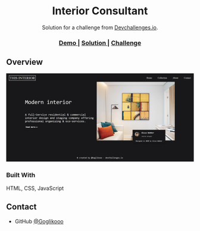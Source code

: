 <h1 align="center">Interior Consultant</h1>

<div align="center">
   Solution for a challenge from  <a href="http://devchallenges.io" target="_blank">Devchallenges.io</a>.
</div>

<div align="center">
  <h3>
    <a href="https://rawcdn.githack.com/Goglikooo/Interior-Consultant/7a46fda54964c835bcd8109d35f45d4357e0d2ba/index.html">
      Demo
    </a>
    <span> | </span>
    <a href="https://github.com/Goglikooo/Interior-Consultant/blob/main/index.html">
      Solution
    </a>
    <span> | </span>
    <a href="https://devchallenges.io/challenges/Jymh2b2FyebRTUljkNcb">
      Challenge
    </a>
  </h3>
</div>

## Overview

![screenshot](https://github.com/Goglikooo/Interior-Consultant/blob/main/screenshot.jpg)

### Built With

<!-- This section should list any major frameworks that you built your project using. Here are a few examples.-->

HTML, CSS, JavaScript


## Contact


- GitHub [@Goglikooo](https://github.com/Goglikooo)

